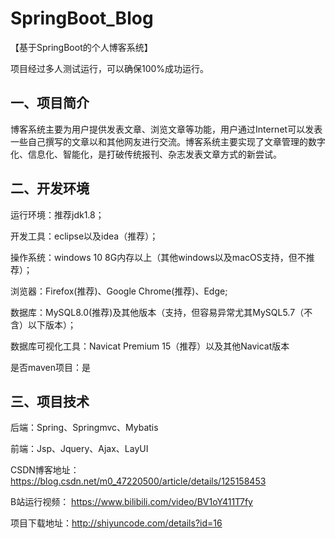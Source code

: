 # SpringBoot_Blog
【基于SpringBoot的个人博客系统】

项目经过多人测试运行，可以确保100%成功运行。

## 一、**项目简介**

博客系统主要为用户提供发表文章、浏览文章等功能，用户通过Internet可以发表一些自己撰写的文章以和其他网友进行交流。博客系统主要实现了文章管理的数字化、信息化、智能化，是打破传统报刊、杂志发表文章方式的新尝试。

## 二、**开发环境**

运行环境：推荐jdk1.8；

开发工具：eclipse以及idea（推荐）；

操作系统：windows 10 8G内存以上（其他windows以及macOS支持，但不推荐）；

浏览器：Firefox(推荐)、Google Chrome(推荐)、Edge;

数据库：MySQL8.0(推荐)及其他版本（支持，但容易异常尤其MySQL5.7（不含）以下版本）；

数据库可视化工具：Navicat Premium 15（推荐）以及其他Navicat版本

是否maven项目：是

## 三、**项目技术**

后端：Spring、Springmvc、Mybatis

前端：Jsp、Jquery、Ajax、LayUI




CSDN博客地址：https://blog.csdn.net/m0_47220500/article/details/125158453

B站运行视频： https://www.bilibili.com/video/BV1oY411T7fy

项目下载地址：http://shiyuncode.com/details?id=16


